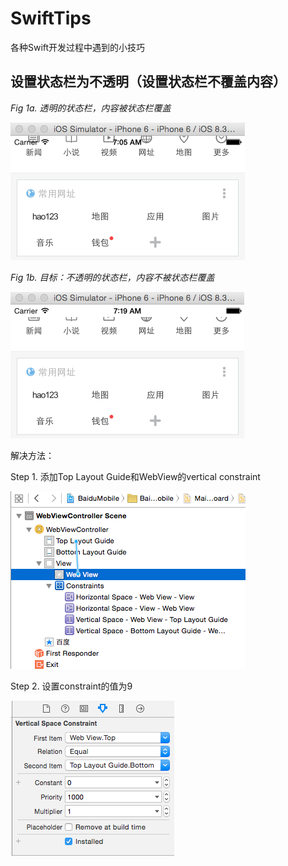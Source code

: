 # SwiftTips
各种Swift开发过程中遇到的小技巧


## 设置状态栏为不透明（设置状态栏不覆盖内容）

*Fig 1a. 透明的状态栏，内容被状态栏覆盖*

![](https://raw.githubusercontent.com/machinecc/SwiftTips/master/Images/1a.png)



*Fig 1b. 目标：不透明的状态栏，内容不被状态栏覆盖*

![](https://raw.githubusercontent.com/machinecc/SwiftTips/master/Images/1b.png)



解决方法：

Step 1. 添加Top Layout Guide和WebView的vertical constraint 

![](https://raw.githubusercontent.com/machinecc/SwiftTips/master/Images/1c.png)




Step 2. 设置constraint的值为9

![](https://raw.githubusercontent.com/machinecc/SwiftTips/master/Images/1d.png)






